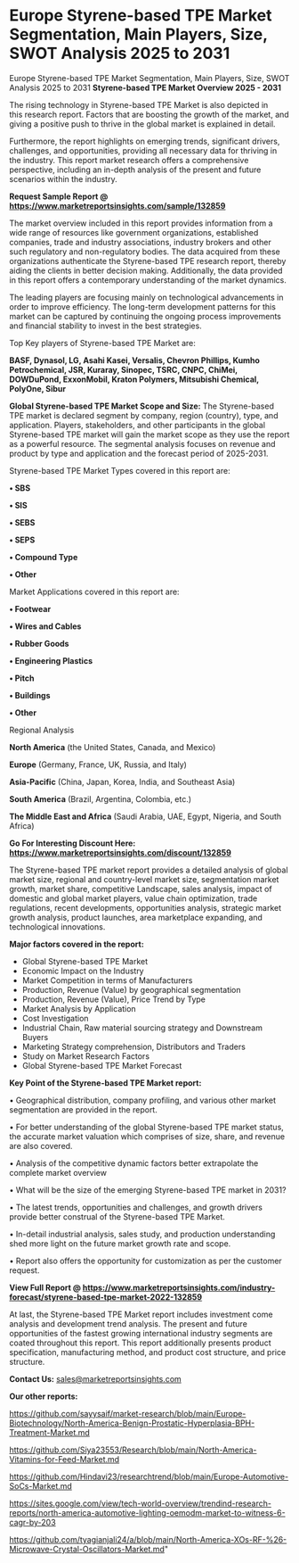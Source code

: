 # Europe Styrene-based TPE Market Segmentation, Main Players, Size, SWOT Analysis 2025 to 2031
 Europe Styrene-based TPE Market Segmentation, Main Players, Size, SWOT Analysis 2025 to 2031
<Strong> Styrene-based TPE Market Overview 2025 - 2031</strong>

The rising technology in Styrene-based TPE Market is also depicted in this research report. Factors that are boosting the growth of the market, and giving a positive push to thrive in the global market is explained in detail.

Furthermore, the report highlights on emerging trends, significant drivers, challenges, and opportunities, providing all necessary data for thriving in the industry. This report market research offers a comprehensive perspective, including an in-depth analysis of the present and future scenarios within the industry.

<strong>Request Sample Report @ <a href=https://www.marketreportsinsights.com/sample/132859>https://www.marketreportsinsights.com/sample/132859</a></strong>

The market overview included in this report provides information from a wide range of resources like government organizations, established companies, trade and industry associations, industry brokers and other such regulatory and non-regulatory bodies. The data acquired from these organizations authenticate the Styrene-based TPE research report, thereby aiding the clients in better decision making. Additionally, the data provided in this report offers a contemporary understanding of the market dynamics.

The leading players are focusing mainly on technological advancements in order to improve efficiency. The long-term development patterns for this market can be captured by continuing the ongoing process improvements and financial stability to invest in the best strategies.

Top Key players of Styrene-based TPE Market are:

<strong>BASF, Dynasol, LG, Asahi Kasei, Versalis, Chevron Phillips, Kumho Petrochemical, JSR, Kuraray, Sinopec, TSRC, CNPC, ChiMei, DOWDuPond, ExxonMobil, Kraton Polymers, Mitsubishi Chemical, PolyOne, Sibur</strong>

<strong><b>Global Styrene-based TPE Market Scope and Size:</b></strong>
The Styrene-based TPE market is declared segment by company, region (country), type, and application. Players, stakeholders, and other participants in the global Styrene-based TPE market will gain the market scope as they use the report as a powerful resource. The segmental analysis focuses on revenue and product by type and application and the forecast period of 2025-2031.

Styrene-based TPE Market Types covered in this report are:

<strong>• SBS

• SIS

• SEBS

• SEPS

• Compound Type

• Other</strong>

Market Applications covered in this report are:

<strong>• Footwear

• Wires and Cables

• Rubber Goods

• Engineering Plastics

• Pitch

• Buildings

• Other</strong> 

Regional Analysis

<strong>North America</strong> (the United States, Canada, and Mexico)

<strong>Europe</strong> (Germany, France, UK, Russia, and Italy)

<strong>Asia-Pacific</strong> (China, Japan, Korea, India, and Southeast Asia)

<strong>South America</strong> (Brazil, Argentina, Colombia, etc.)

<strong>The Middle East and Africa</strong> (Saudi Arabia, UAE, Egypt, Nigeria, and South Africa)

<strong>Go For Interesting Discount Here: <a href=https://www.marketreportsinsights.com/discount/132859>https://www.marketreportsinsights.com/discount/132859</a></strong>

The Styrene-based TPE market report provides a detailed analysis of global market size, regional and country-level market size, segmentation market growth, market share, competitive Landscape, sales analysis, impact of domestic and global market players, value chain optimization, trade regulations, recent developments, opportunities analysis, strategic market growth analysis, product launches, area marketplace expanding, and technological innovations.

<strong><b>Major factors covered in the report:</b></strong>
<ul>
  <li>Global Styrene-based TPE Market </li>
  <li>Economic Impact on the Industry</li>
  <li>Market Competition in terms of Manufacturers</li>
  <li>Production, Revenue (Value) by geographical segmentation</li>
  <li>Production, Revenue (Value), Price Trend by Type</li>
  <li>Market Analysis by Application</li>
  <li>Cost Investigation</li>
  <li>Industrial Chain, Raw material sourcing strategy and Downstream Buyers</li>
  <li>Marketing Strategy comprehension, Distributors and Traders</li>
  <li>Study on Market Research Factors</li>
  <li>Global Styrene-based TPE Market Forecast</li>
</ul>

<strong><b>Key Point of the Styrene-based TPE Market report:</b></strong>

• Geographical distribution, company profiling, and various other market segmentation are provided in the report.

• For better understanding of the global Styrene-based TPE market status, the accurate market valuation which comprises of size, share, and revenue are also covered.

• Analysis of the competitive dynamic factors better extrapolate the complete market overview

• What will be the size of the emerging Styrene-based TPE market in 2031?

• The latest trends, opportunities and challenges, and growth drivers provide better construal of the Styrene-based TPE Market.

• In-detail industrial analysis, sales study, and production understanding shed more light on the future market growth rate and scope.

• Report also offers the opportunity for customization as per the customer request.

<strong><b>View Full Report @ <a href=https://www.marketreportsinsights.com/industry-forecast/styrene-based-tpe-market-2022-132859>https://www.marketreportsinsights.com/industry-forecast/styrene-based-tpe-market-2022-132859</a></b></strong>


At last, the Styrene-based TPE Market report includes investment come analysis and development trend analysis. The present and future opportunities of the fastest growing international industry segments are coated throughout this report. This report additionally presents product specification, manufacturing method, and product cost structure, and price structure.

<strong>Contact Us:</strong>
sales@marketreportsinsights.com

<strong>Our other reports:</strong>

<a href=https://github.com/sayysaif/market-research/blob/main/Europe-Biotechnology/North-America-Benign-Prostatic-Hyperplasia-BPH-Treatment-Market.md>https://github.com/sayysaif/market-research/blob/main/Europe-Biotechnology/North-America-Benign-Prostatic-Hyperplasia-BPH-Treatment-Market.md</a>

<a href=https://github.com/Siya23553/Research/blob/main/North-America-Vitamins-for-Feed-Market.md>https://github.com/Siya23553/Research/blob/main/North-America-Vitamins-for-Feed-Market.md</a>

<a href=https://github.com/Hindavi23/researchtrend/blob/main/Europe-Automotive-SoCs-Market.md>https://github.com/Hindavi23/researchtrend/blob/main/Europe-Automotive-SoCs-Market.md</a>

<a href=https://sites.google.com/view/tech-world-overview/trendind-research-reports/north-america-automotive-lighting-oemodm-market-to-witness-6-cagr-by-203>https://sites.google.com/view/tech-world-overview/trendind-research-reports/north-america-automotive-lighting-oemodm-market-to-witness-6-cagr-by-203</a>

<a href=https://github.com/tyagianjali24/a/blob/main/North-America-XOs-RF-%26-Microwave-Crystal-Oscillators-Market.md>https://github.com/tyagianjali24/a/blob/main/North-America-XOs-RF-%26-Microwave-Crystal-Oscillators-Market.md</a>"
